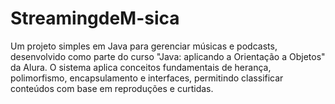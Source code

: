 # StreamingdeM-sica
Um projeto simples em Java para gerenciar músicas e podcasts, desenvolvido como parte do curso "Java: aplicando a Orientação a Objetos" da Alura. O sistema aplica conceitos fundamentais de herança, polimorfismo, encapsulamento e interfaces, permitindo classificar conteúdos com base em reproduções e curtidas.
